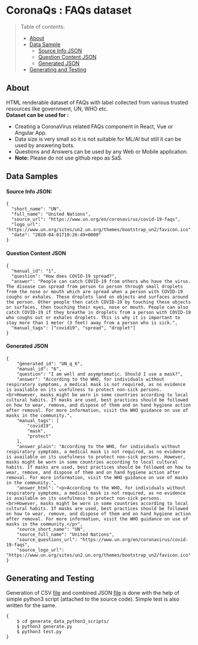 
# CoronaQs : FAQs dataset


> Table of contents:
> * [About](#about)
> * [Data Sample](#data-samples)
>   * [Source Info JSON](#source-info-json)
>   * [Question Content JSON](#question-content-json)
>   * [Generated JSON](#generated-json)
>* [Generating and Testing](#generating-and-testing)




## About
HTML renderable dataset of FAQs with label collected from various trusted resources like government, UN, WHO etc.
<br>
**Dataset can be used for :** 
* Creating a CoronaVirus related FAQs component in React, Vue or Angular App.
* Data size is very small so it is not suitable for ML/AI but still it can be used by answering bots.
* Questions and Answers can be used by any Web or Mobile application.
* **Note:** Please do not use github repo as SaS.

## Data Samples

#### Source Info JSON:
    {
      "short_name": "UN",
      "full_name": "United Nations",
      "source_url": "https://www.un.org/en/coronavirus/covid-19-faqs",
      "logo_url": "https://www.un.org/sites/un2.un.org/themes/bootstrap_un2/favicon.ico",
      "date": "2020-04-01T10:26:49+0000"
    }

#### Question Content JSON
    {
      "manual_id": "1",
      "question": "How does COVID-19 spread?",
      "answer": "People can catch COVID-19 from others who have the virus. The disease can spread from person to person through small droplets from the nose or mouth which are spread when a person with COVID-19 coughs or exhales. These droplets land on objects and surfaces around the person. Other people then catch COVID-19 by touching these objects or surfaces, then touching their eyes, nose or mouth. People can also catch COVID-19 if they breathe in droplets from a person with COVID-19 who coughs out or exhales droplets. This is why it is important to stay more than 1 meter (3 feet) away from a person who is sick.",
      "manual_tags": ["covid19", "spread", "droplet"]
    }


#### Generated JSON
    {
        "generated_id": "UN_q_6",
        "manual_id": "6",
        "question": "I am well and asymptomatic. Should I use a mask?",
        "answer": "According to the WHO, for individuals without respiratory symptoms, a medical mask is not required, as no evidence is available on its usefulness to protect non-sick persons.<br>However, masks might be worn in some countries according to local cultural habits. If masks are used, best practices should be followed on how to wear, remove, and dispose of them and on hand hygiene action after removal. For more information, visit the WHO guidance on use of masks in the community.",
        "manual_tags": [
            "covid19",
            "mask",
            "protect"
        ],
        "answer_plain": "According to the WHO, for individuals without respiratory symptoms, a medical mask is not required, as no evidence is available on its usefulness to protect non-sick persons. However, masks might be worn in some countries according to local cultural habits. If masks are used, best practices should be followed on how to wear, remove, and dispose of them and on hand hygiene action after removal. For more information, visit the WHO guidance on use of masks in the community.",
        "answer_html": "<p>According to the WHO, for individuals without respiratory symptoms, a medical mask is not required, as no evidence is available on its usefulness to protect non-sick persons.<br>However, masks might be worn in some countries according to local cultural habits. If masks are used, best practices should be followed on how to wear, remove, and dispose of them and on hand hygiene action after removal. For more information, visit the WHO guidance on use of masks in the community.</p>",
        "source_short_name": "UN",
        "source_full_name": "United Nations",
        "source_questions_url": "https://www.un.org/en/coronavirus/covid-19-faqs",
        "source_logo_url": "https://www.un.org/sites/un2.un.org/themes/bootstrap_un2/favicon.ico"
    }

## Generating and Testing

Generation of CSV [file](https://github.com/hmpandey/CoronaQs/blob/master/data.csv) and combined JSON [file](https://github.com/hmpandey/CoronaQs/blob/master/data.json) is done with the help of simple python3 script (attached to the source code). Simple test is also written for the same.

    {
        $ cd generate_data_python3_scripts/
        $ python3 generate.py
        $ python3 test.py
    }
